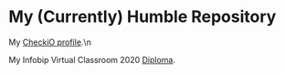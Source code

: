 # My (Currently) Humble Repository
My [CheckiO profile](https://py.checkio.org/user/PinoElPinguino/).\n

My Infobip Virtual Classroom 2020 [Diploma](InfobipDiploma2020.pdf).
